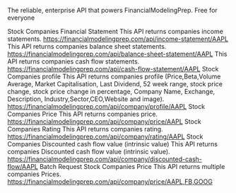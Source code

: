 The reliable, enterprise API that powers FinancialModelingPrep. Free for everyone

Stock Companies Financial Statement
This API returns companies income statements. 
https://financialmodelingprep.com/api/income-statement/AAPL
This API returns companies balance sheet statements. 
https://financialmodelingprep.com/api/balance-sheet-statement/AAPL
This API returns companies cash flow statements. 
https://financialmodelingprep.com/api/cash-flow-statement/AAPL
Stock Companies profile
This API returns companies profile (Price,Beta,Volume Average, Market Capitalisation, Last Dividend, 52 week range, stock price change, stock price change in percentage, Company Name, Exchange, Description, Industry,Sector,CEO,Website and image). 
https://financialmodelingprep.com/api/company/profile/AAPL
Stock Companies Price
This API returns companies price. 
https://financialmodelingprep.com/api/company/price/AAPL
Stock Companies Rating
This API returns companies rating. 
https://financialmodelingprep.com/api/company/rating/AAPL
Stock Companies Discounted cash flow value (intrinsic value)
This API returns companies Discounted cash flow value (intrinsic value). 
https://financialmodelingprep.com/api/company/discounted-cash-flow/AAPL
Batch Request Stock Companies Price
This API returns multiple companies Prices. 
https://financialmodelingprep.com/api/company/price/AAPL,FB,GOOG
